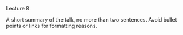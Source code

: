 Lecture 8

A short summary of the talk, no more than two sentences. Avoid bullet points or links for formatting reasons.